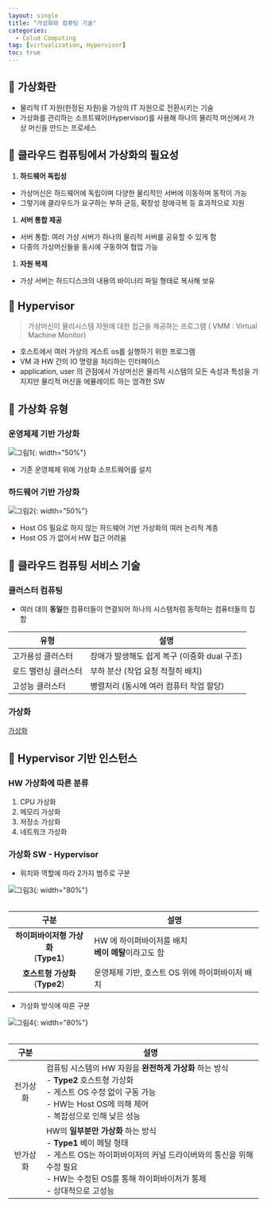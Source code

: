 ```yaml
---
layout: single
title: "가상화와 컴퓨팅 기술"
categories:
  - Colud Computing
tag: [virtualization, Hypervisor]
toc: true
---
```

## 🎁 가상화란
- 물리적 IT 자원(한정된 자원)을 가상의 IT 자원으로 전환시키는 기술
- 가상화를 관리하는 소프트웨어(Hypervisor)를 사용해 하나의 물리적 머신에서 가상 머신을 만드는 프로세스

## 🔔 클라우드 컴퓨팅에서 가상화의 필요성
1. **하드웨어 독립성**
  - 가상머신은 하드웨어에 독립이며 다양한 물리적인 서버에 이동하며 동작이 가능
  - 그렇기에 클라우드가 요구하는 부하 균등, 확장성 장애극복 등 효과적으로 지원
1. **서버 통합 제공**
  - 서버 통합: 여러 가상 서버가 하나의 물리적 서버를 공유할 수 있게 함
  - 다중의 가상머신들을 동시에 구동하여 협업 가능
1. **자원 복제**
  - 가상 서버는 하드디스크의 내용의 바이너리 파일 형태로 복사해 보유

## 🍫 Hypervisor
> 가상머신이 물리시스템 자원에 대한 접근을 제공하는 프로그램 ( VMM : Virtual Machine Monitor)

- 호스트에서 여러 가상의 게스트 os를 실행하기 위한 프로그램
- VM 과 HW 간의 IO 명령을 처리하는 인터페이스
- application, user 의 관점에서 가상머신은 물리적 시스템의 모든 속성과 특성을 가지지만 물리적 머신을 에뮬레이트 하는 엄격한 SW

## 🍡 가상화 유형
### 운영체제 기반 가상화

![그림1](https://user-images.githubusercontent.com/70616579/161076477-c67d34cd-1f2e-401a-b19e-d58bd2ac644e.png){: width="50%"}

- 기존 운영체제 위에 가상화 소프트웨어를 설치

### 하드웨어 기반 가상화
![그림2](https://user-images.githubusercontent.com/70616579/161077009-35edb203-bf04-4937-aa5e-d4f9b6008757.png){: width="50%"}
- Host OS 필요로 하지 않는 하드웨어 기반 가상화의 여러 논리적 계층
- Host OS 가 없어서 HW 접근 어려움

## 🌌 클라우드 컴퓨팅 서비스 기술

### 클러스터 컴퓨팅
- 여러 대의 **동일**한 컴퓨터들이 연결되어 하나의 시스템처럼 동작하는 컴퓨터들의 집합

|유형|설명|
|---|---|
| 고가용성 클러스터 | 장애가 발생해도 쉽게 복구 (이중화 dual 구조)|
| 로드 밸런싱 클러스터 | 부하 분산 (작업 요청 적절히 배치)
| 고성능 클러스터|병렬처리 (동시에 여러 컴퓨터 작업 할당)|

### 가상화
[가상화](#가상화란)

## 🧷 Hypervisor 기반 인스턴스
### HW 가상화에 따른 분류
1. CPU 가상화 
1. 메모리 가상화
1. 저장소 가상화
1. 네트워크 가상화

### 가상화 SW - Hypervisor
- 위치와 역할에 따라 2가지 범주로 구분

![그림3](https://user-images.githubusercontent.com/70616579/161083930-a5247db9-2ecc-4cc4-9754-ae350e990d71.png){: width="80%"}
<br/>
<br/>

|구분|설명|
|:---:|---|
| **하이퍼바이저형 가상화**<br/>(**Type1**) | HW 에 하이퍼바이저를 배치<br/>**베이 메탈**이라고도 함|
| **호스트형 가상화**<br/>(**Type2**) | 운영체제 기반, 호스트 OS 위에 하이퍼바이저 배치|

- 가상화 방식에 따른 구분

![그림4](https://user-images.githubusercontent.com/70616579/161086619-30746579-a340-46b6-9ad8-f09502b9ffc4.png){: width="80%"}
<br/>
<br/>

|구분|설명|
|:---:|---|
| 전가상화 | 컴퓨팅 시스템의 HW 자원을 **완전하게 가상화** 하는 방식<br/>- **Type2** 호스트형 가상화<br/>- 게스트 OS 수정 없이 구동 가능<br/>- HW는 Host OS에 의해 제어<br/>- 복잡성으로 인해 낮은 성능|
| 반가상화 | HW의 **일부분만 가상화** 하는 방식<br/>- **Type1** 베이 메탈 형태<br/>- 게스트 OS는 하이퍼바이저의 커널 드라이버와의 통신을 위해 수정 필요<br/>- HW는 수정된 OS를 통해 하이퍼바이저가 통제<br/>- 상대적으로 고성능|